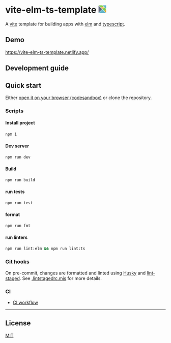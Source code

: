 <h1>vite-elm-ts-template <img aria-hidden="true" alt="" src="src/assets/logo.png" style="width: 24px;"></h1>


A [vite](https://vitejs.dev/) template for building apps with [elm](https://elm-lang.org/) and [typescript](https://www.typescriptlang.org/). 

## Demo

https://vite-elm-ts-template.netlify.app/

## Development guide

## Quick start

Either [open it on your browser (codesandbox)](https://codesandbox.io/p/devbox/github/FaberVitale/vite-elm-ts-template)
or clone the repository.

### Scripts

#### Install project

```bash
npm i
```

#### Dev server

```bash
npm run dev
```

#### Build

```bash
npm run build
```

#### run tests

```bash
npm run test
```

#### format

```bash
npm run fmt
```

#### run linters

```bash
npm run lint:elm && npm run lint:ts
```

### Git hooks

On pre-commit, changes are formatted and linted using [Husky](https://typicode.github.io/husky/) and [lint-staged](https://github.com/lint-staged/lint-staged).
See [.lintstagedrc.mjs](.lintstagedrc.mjs) for more details.

### CI

- [CI workflow](.github/workflows/ci.yaml)

---

## License

[MIT](./LICENSE)